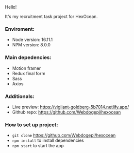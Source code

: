 Hello!

It's my recruitment task project for HexOcean.

### Enviroment:

- Node version: 16.11.1
- NPM version: 8.0.0

### Main depedencies:

- Motion framer
- Redux final form
- Sass
- Axios

### Additionals:

- Live preview: https://vigilant-goldberg-5b7014.netlify.app/
- Github repo: https://github.com/Webdogepl/hexocean

### How to set up project:

- `git clone` https://github.com/Webdogepl/hexocean
- `npm install` to install dependencies
- `npm start` to start the app
